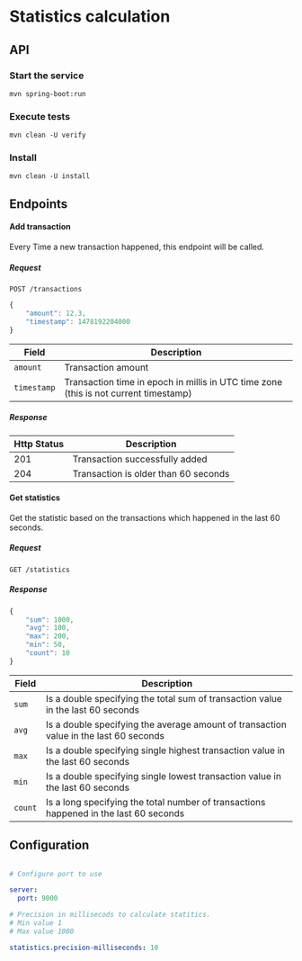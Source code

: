 # Statistics calculation

## API

### Start the service

`mvn spring-boot:run`

### Execute tests

`mvn clean -U verify`

### Install

`mvn clean -U install`

## Endpoints

#### Add transaction ####

Every Time a new transaction happened, this endpoint will be called.

##### Request #####

`POST /transactions`

``` javascript
{
    "amount": 12.3,
    "timestamp": 1478192204000
}
```

| Field | Description |
| ----- | ----------- |
| `amount` | Transaction amount |
| `timestamp` | Transaction time in epoch in millis in UTC time zone (this is not current timestamp) |


##### Response #####

| Http Status | Description |
| ----------- | ----------- |
| 201 | Transaction successfully added |
| 204 | Transaction is older than 60 seconds |

#### Get statistics ####

Get the statistic based on the transactions which happened in the last 60 seconds.

##### Request #####

`GET /statistics`

##### Response #####

``` javascript
{
    "sum": 1000,
    "avg": 100,
    "max": 200,
    "min": 50,
    "count": 10
}
```

| Field | Description |
| ----- | ----------- |
| `sum` | Is a double specifying the total sum of transaction value in the last 60 seconds |
| `avg` | Is a double specifying the average amount of transaction value in the last 60 seconds |
| `max` | Is a double specifying single highest transaction value in the last 60 seconds |
| `min` | Is a double specifying single lowest transaction value in the last 60 seconds |
| `count` | Is a long specifying the total number of transactions happened in the last 60 seconds |


## Configuration

``` yml

# Configure port to use

server:
  port: 9000

# Precision in millisecods to calculate statitics.
# Min value 1
# Max value 1000

statistics.precision-milliseconds: 10


```

